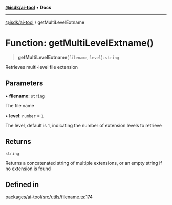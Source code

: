 [**@isdk/ai-tool**](../README.md) • **Docs**

***

[@isdk/ai-tool](../globals.md) / getMultiLevelExtname

# Function: getMultiLevelExtname()

> **getMultiLevelExtname**(`filename`, `level`): `string`

Retrieves multi-level file extension

## Parameters

• **filename**: `string`

The file name

• **level**: `number` = `1`

The level, default is 1, indicating the number of extension levels to retrieve

## Returns

`string`

Returns a concatenated string of multiple extensions, or an empty string if no extension is found

## Defined in

[packages/ai-tool/src/utils/filename.ts:174](https://github.com/isdk/ai-tool.js/blob/b0813174e9b350ae47231f8e5f885150313123b0/src/utils/filename.ts#L174)
